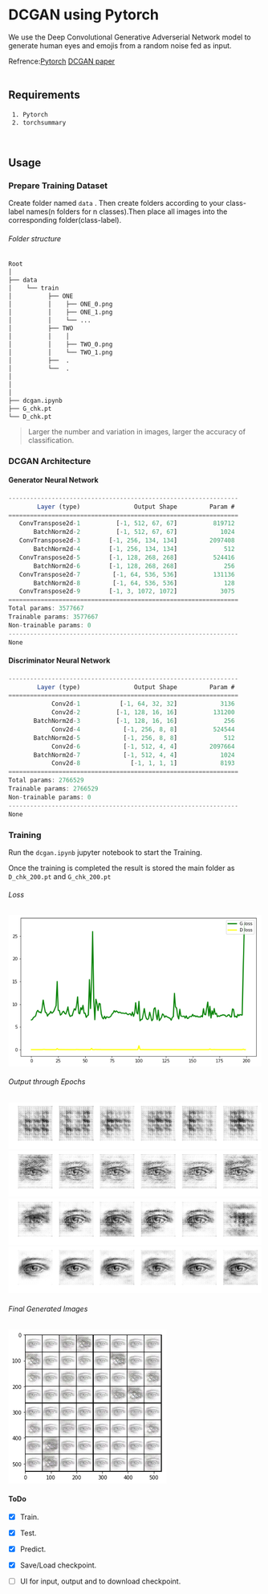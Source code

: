 # DCGAN using Pytorch
We use the Deep Convolutional Generative Adverserial Network model to generate human eyes and emojis from a random noise fed as input.

Refrence:[Pytorch](https://pytorch.org/)
         [DCGAN paper](https://arxiv.org/abs/1511.06434)  
<br/>
## Requirements

	 1. Pytorch
	 2. torchsummary

<br/>

## Usage

### Prepare Training Dataset 
Create folder named ``data`` . Then create folders according to your class-label names(n folders for n classes).Then place all images into the corresponding folder(class-label).

###### Folder structure

```
Root
│
├── data
│    └── train
│          ├── ONE
│          │    ├── ONE_0.png 
│    	   │	├── ONE_1.png
│    	   │	└── ...
│    	   ├── TWO
│          │    │ 
│    	   │	├── TWO_0.png
│    	   │	└── TWO_1.png
│    	   ├──	.
│    	   └── 	.
│
│ 
│
├── dcgan.ipynb
├── G_chk.pt
└── D_chk.pt 
```
 
> Larger the number and variation in images, larger the accuracy of classification.

### DCGAN Architecture

#### Generator Neural Network

```javascript
----------------------------------------------------------------
        Layer (type)               Output Shape         Param #
================================================================
   ConvTranspose2d-1          [-1, 512, 67, 67]          819712
       BatchNorm2d-2          [-1, 512, 67, 67]            1024
   ConvTranspose2d-3        [-1, 256, 134, 134]         2097408
       BatchNorm2d-4        [-1, 256, 134, 134]             512
   ConvTranspose2d-5        [-1, 128, 268, 268]          524416
       BatchNorm2d-6        [-1, 128, 268, 268]             256
   ConvTranspose2d-7         [-1, 64, 536, 536]          131136
       BatchNorm2d-8         [-1, 64, 536, 536]             128
   ConvTranspose2d-9        [-1, 3, 1072, 1072]            3075
================================================================
Total params: 3577667
Trainable params: 3577667
Non-trainable params: 0
----------------------------------------------------------------
None
```
#### Discriminator Neural Network

```javascript
----------------------------------------------------------------
        Layer (type)               Output Shape         Param #
================================================================
            Conv2d-1           [-1, 64, 32, 32]            3136
            Conv2d-2          [-1, 128, 16, 16]          131200
       BatchNorm2d-3          [-1, 128, 16, 16]             256
            Conv2d-4            [-1, 256, 8, 8]          524544
       BatchNorm2d-5            [-1, 256, 8, 8]             512
            Conv2d-6            [-1, 512, 4, 4]         2097664
       BatchNorm2d-7            [-1, 512, 4, 4]            1024
            Conv2d-8              [-1, 1, 1, 1]            8193
================================================================
Total params: 2766529
Trainable params: 2766529
Non-trainable params: 0
----------------------------------------------------------------
None
```

### Training 

Run the ``dcgan.ipynb`` jupyter notebook to start the Training.

Once the training is completed the result is stored the main folder as ``D_chk_200.pt`` and ``G_chk_200.pt``


###### Loss
![Screenshot](./assets/loss.png "Loss image")

###### Output through Epochs
![Screenshot](./assets/output_17_1.png "epoch 1")
![Screenshot](./assets/output_17_101.png "epoch 101")
![Screenshot](./assets/output_17_151.png "epoch 151")
![Screenshot](./assets/output_17_383.png "epoch 200")


###### Final Generated Images
![Screenshot](./assets/Final_Eye_Output.png "Output")


#### ToDo
- [x] Train.
- [x] Test.
- [x] Predict.
- [x] Save/Load checkpoint.
- [ ] UI for input, output and to download checkpoint.



